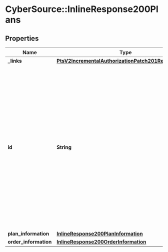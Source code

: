 # CyberSource::InlineResponse200Plans

## Properties
Name | Type | Description | Notes
------------ | ------------- | ------------- | -------------
**_links** | [**PtsV2IncrementalAuthorizationPatch201ResponseLinks**](PtsV2IncrementalAuthorizationPatch201ResponseLinks.md) |  | [optional] 
**id** | **String** | An unique identification number generated by Cybersource to identify the submitted request. Returned by all services. It is also appended to the endpoint of the resource. On incremental authorizations, this value with be the same as the identification number returned in the original authorization response.  | [optional] 
**plan_information** | [**InlineResponse200PlanInformation**](InlineResponse200PlanInformation.md) |  | [optional] 
**order_information** | [**InlineResponse200OrderInformation**](InlineResponse200OrderInformation.md) |  | [optional] 


